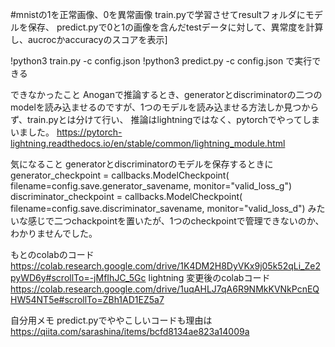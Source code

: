 #mnistの1を正常画像、0を異常画像
train.pyで学習させてresultフォルダにモデルを保存、
predict.pyで0と1の画像を含んだtestデータに対して、異常度を計算し、aucrocかaccuracyのスコアを表示]

!python3 train.py -c config.json
!python3 predict.py -c config.json
で実行できる

できなかったこと
Anoganで推論するとき、generatorとdiscriminatorの二つのmodelを読み込ませるのですが、1つのモデルを読み込ませる方法しか見つからず、train.pyとは分けて行い、
推論はlightningではなく、pytorchでやってしまいました。
https://pytorch-lightning.readthedocs.io/en/stable/common/lightning_module.html

気になること
generatorとdiscriminatorのモデルを保存するときに
generator_checkpoint = callbacks.ModelCheckpoint(
    filename=config.save.generator_savename,
    monitor="valid_loss_g")
discriminator_checkpoint = callbacks.ModelCheckpoint(
    filename=config.save.discriminator_savename,
    monitor="valid_loss_d")
みたいな感じで二つchackpointを置いたが、1つのcheckpointで管理できないのか、わかりませんでした。


もとのcolabのコード
https://colab.research.google.com/drive/1K4DM2H8DyVKx9j05k52qLi_Ze2pyWD6y#scrollTo=-jMfIhJC_5Gc
lightning 変更後のcolabコード
https://colab.research.google.com/drive/1uqAHLJ7qA6R9NMkKVNkPcnEQHW54NT5e#scrollTo=ZBh1AD1EZ5a7




自分用メモ
predict.pyでややこしいコードも理由は
https://qiita.com/sarashina/items/bcfd8134ae823a14009a
